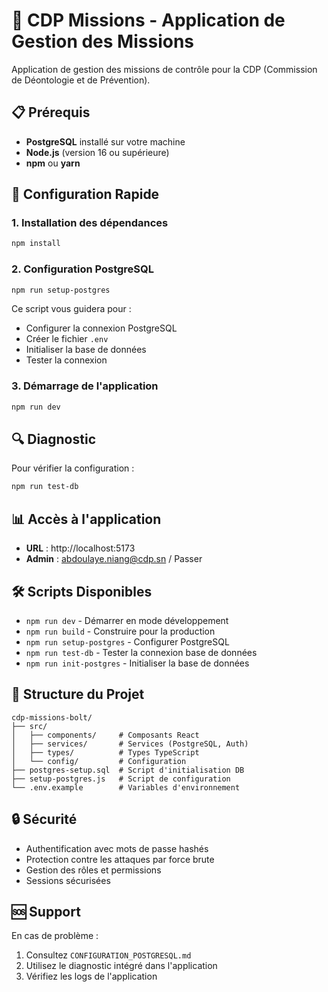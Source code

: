 # 🚀 CDP Missions - Application de Gestion des Missions

Application de gestion des missions de contrôle pour la CDP (Commission de Déontologie et de Prévention).

## 📋 Prérequis

- **PostgreSQL** installé sur votre machine
- **Node.js** (version 16 ou supérieure)
- **npm** ou **yarn**

## 🔧 Configuration Rapide

### 1. Installation des dépendances
```bash
npm install
```

### 2. Configuration PostgreSQL
```bash
npm run setup-postgres
```

Ce script vous guidera pour :
- Configurer la connexion PostgreSQL
- Créer le fichier `.env`
- Initialiser la base de données
- Tester la connexion

### 3. Démarrage de l'application
```bash
npm run dev
```

## 🔍 Diagnostic

Pour vérifier la configuration :
```bash
npm run test-db
```

## 📊 Accès à l'application

- **URL** : http://localhost:5173
- **Admin** : abdoulaye.niang@cdp.sn / Passer

## 🛠️ Scripts Disponibles

- `npm run dev` - Démarrer en mode développement
- `npm run build` - Construire pour la production
- `npm run setup-postgres` - Configurer PostgreSQL
- `npm run test-db` - Tester la connexion base de données
- `npm run init-postgres` - Initialiser la base de données

## 📁 Structure du Projet

```
cdp-missions-bolt/
├── src/
│   ├── components/     # Composants React
│   ├── services/       # Services (PostgreSQL, Auth)
│   ├── types/          # Types TypeScript
│   └── config/         # Configuration
├── postgres-setup.sql  # Script d'initialisation DB
├── setup-postgres.js   # Script de configuration
└── .env.example        # Variables d'environnement
```

## 🔒 Sécurité

- Authentification avec mots de passe hashés
- Protection contre les attaques par force brute
- Gestion des rôles et permissions
- Sessions sécurisées

## 🆘 Support

En cas de problème :
1. Consultez `CONFIGURATION_POSTGRESQL.md`
2. Utilisez le diagnostic intégré dans l'application
3. Vérifiez les logs de l'application
